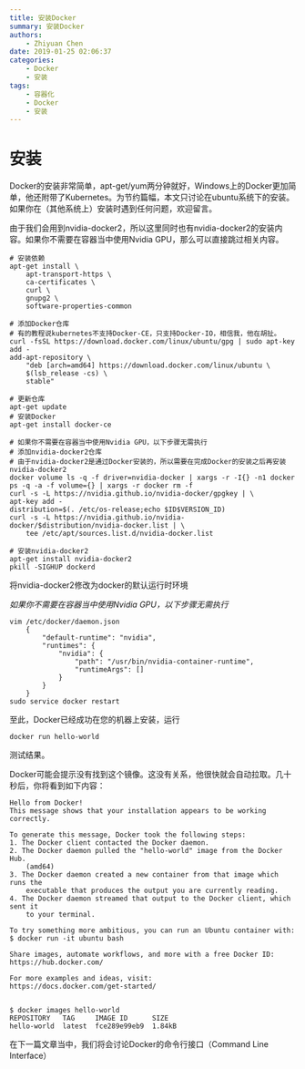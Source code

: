 ```yaml
---
title: 安装Docker
summary: 安装Docker
authors:
    - Zhiyuan Chen
date: 2019-01-25 02:06:37
categories:
    - Docker
    - 安装
tags:
    - 容器化
    - Docker
    - 安装
---
```


# 安装

Docker的安装非常简单，apt-get/yum两分钟就好，Windows上的Docker更加简单，他还附带了Kubernetes。为节约篇幅，本文只讨论在ubuntu系统下的安装。如果你在（其他系统上）安装时遇到任何问题，欢迎留言。

由于我们会用到nvidia-docker2，所以这里同时也有nvidia-docker2的安装内容。如果你不需要在容器当中使用Nvidia GPU，那么可以直接跳过相关内容。

    # 安装依赖
    apt-get install \
        apt-transport-https \
        ca-certificates \
        curl \
        gnupg2 \
        software-properties-common

    # 添加Docker仓库
    # 有的教程说kubernetes不支持Docker-CE，只支持Docker-IO，相信我，他在胡扯。
    curl -fsSL https://download.docker.com/linux/ubuntu/gpg | sudo apt-key add -
    add-apt-repository \
        "deb [arch=amd64] https://download.docker.com/linux/ubuntu \
        $(lsb_release -cs) \
        stable"
    
    # 更新仓库
    apt-get update
    # 安装Docker
    apt-get install docker-ce
    
    # 如果你不需要在容器当中使用Nvidia GPU，以下步骤无需执行
    # 添加nvidia-docker2仓库
    # 由于nvidia-docker2是通过Docker安装的，所以需要在完成Docker的安装之后再安装nvidia-docker2
    docker volume ls -q -f driver=nvidia-docker | xargs -r -I{} -n1 docker ps -q -a -f volume={} | xargs -r docker rm -f
    curl -s -L https://nvidia.github.io/nvidia-docker/gpgkey | \
    apt-key add -
    distribution=$(. /etc/os-release;echo $ID$VERSION_ID)
    curl -s -L https://nvidia.github.io/nvidia-docker/$distribution/nvidia-docker.list | \
        tee /etc/apt/sources.list.d/nvidia-docker.list

    # 安装nvidia-docker2
    apt-get install nvidia-docker2
    pkill -SIGHUP dockerd

将nvidia-docker2修改为docker的默认运行时环境

*如果你不需要在容器当中使用Nvidia GPU，以下步骤无需执行*

    vim /etc/docker/daemon.json
        {
            "default-runtime": "nvidia",
            "runtimes": {
                "nvidia": {
                    "path": "/usr/bin/nvidia-container-runtime",
                    "runtimeArgs": []
                }
            }
        }
    sudo service docker restart

至此，Docker已经成功在您的机器上安装，运行

    docker run hello-world

测试结果。

Docker可能会提示没有找到这个镜像。这没有关系，他很快就会自动拉取。几十秒后，你将看到如下内容：

    Hello from Docker!
    This message shows that your installation appears to be working correctly.

    To generate this message, Docker took the following steps:
    1. The Docker client contacted the Docker daemon.
    2. The Docker daemon pulled the "hello-world" image from the Docker Hub.
        (amd64)
    3. The Docker daemon created a new container from that image which runs the
        executable that produces the output you are currently reading.
    4. The Docker daemon streamed that output to the Docker client, which sent it
        to your terminal.

    To try something more ambitious, you can run an Ubuntu container with:
    $ docker run -it ubuntu bash

    Share images, automate workflows, and more with a free Docker ID:
    https://hub.docker.com/

    For more examples and ideas, visit:
    https://docs.docker.com/get-started/


    $ docker images hello-world
    REPOSITORY   TAG     IMAGE ID      SIZE
    hello-world  latest  fce289e99eb9  1.84kB

在下一篇文章当中，我们将会讨论Docker的命令行接口（Command Line Interface）
